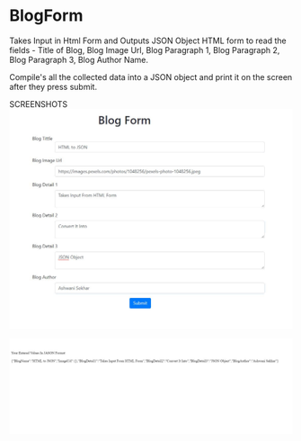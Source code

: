 # BlogForm
Takes Input in Html Form and Outputs JSON Object
HTML form to read the fields - Title of Blog, Blog Image Url, Blog Paragraph 1, Blog Paragraph 2, Blog Paragraph 3, Blog Author Name.

Compile's all the collected data into a JSON object and print it on the screen after they press submit.

SCREENSHOTS
![Alt text](/json/input.jpg?raw=true "Input form")

![Alt text](/json/output.jpg?raw=true "Output")
